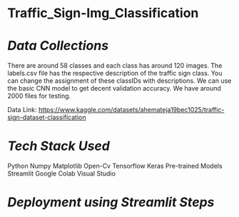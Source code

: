 # Traffic_Sign-Img_Classification

# *Data Collections*
There are around 58 classes and each class has around 120 images. The labels.csv file has the respective description of the traffic sign class. You can change the assignment of these classIDs with descriptions. We can use the basic CNN model to get decent validation accuracy. We have around 2000 files for testing.

Data Link: https://www.kaggle.com/datasets/ahemateja19bec1025/traffic-sign-dataset-classification

# *Tech Stack Used*
Python
Numpy
Matplotlib
Open-Cv
Tensorflow
Keras
Pre-trained Models 
Streamlit
Google Colab
Visual Studio

# *Deployment using Streamlit Steps*
